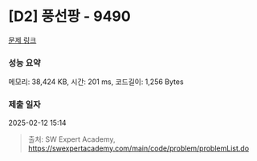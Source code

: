# [D2] 풍선팡 - 9490 

[문제 링크](https://swexpertacademy.com/main/code/problem/problemDetail.do?contestProbId=AXAerAPaVXMDFARP) 

### 성능 요약

메모리: 38,424 KB, 시간: 201 ms, 코드길이: 1,256 Bytes

### 제출 일자

2025-02-12 15:14



> 출처: SW Expert Academy, https://swexpertacademy.com/main/code/problem/problemList.do